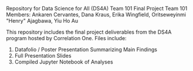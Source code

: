 Repository for Data Science for All (DS4A) Team 101 Final Project
Team 101 Members: Ankaren Cervantes, Dana Kraus, Erika Wingfield, Oritseweyinmi "Henry" Ajagbawa, Yiu Ho Au

This repository includes the final project deliverables from the DS4A program hosted by Correlation One. Files include:
1. Datafolio / Poster Presentation Summarizing Main Findings
2. Full Presentation Slides
3. Compiled Jupyter Notebook of Analyses
